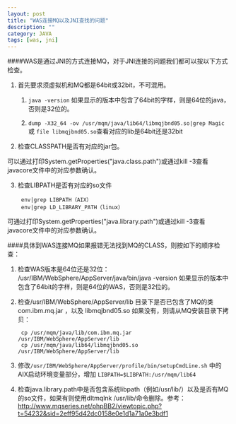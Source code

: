 ```yaml
---
layout: post
title: "WAS连接MQ以及JNI查找的问题"
description: ""
category: JAVA
tags: [was, jni]
---
```

####WAS是通过JNI的方式连接MQ，对于JNI连接的问题我们都可以按以下方式检查。 

1. 首先要求须虚拟机和MQ都是64bit或32bit，不可混用。 
	
	1) `java -version`
如果显示的版本中包含了64bit的字样，则是64位的java，否则是32位的。 

	2) `dump -X32_64 -ov /usr/mqm/java/lib64/libmqjbnd05.so|grep Magic`
或 `file libmqjbnd05.so`查看对应的lib是64bit还是32bit 

2. 检查CLASSPATH是否有对应的jar包。 

可以通过打印System.getProperties("java.class.path")或通过kill -3查看javacore文件中的对应参数确认。 

3. 检查LIBPATH是否有对应的so文件 

		env|grep LIBPATH（AIX） 
		env|grep LD_LIBRARY_PATH（linux） 

可通过打印System.getProperties("java.library.path")或通过kill -3查看javacore文件中的对应参数确认。


####具体到WAS连接MQ如果报错无法找到MQ的CLASS，则按如下的顺序检查： 

1. 检查WAS版本是64位还是32位： 
	/usr/IBM/WebSphere/AppServer/java/bin/java -version 
如果显示的版本中包含了64bit的字样，则是64位的WAS，否则是32位的。 

2. 检查/usr/IBM/WebSphere/AppServer/lib 目录下是否已包含了MQ的类com.ibm.mq.jar ，以及 libmqjbnd05.so 
如果没有，则请从MQ安装目录下拷贝： 
		
		cp /usr/mqm/java/lib/com.ibm.mq.jar /usr/IBM/WebSphere/AppServer/lib 
		cp /usr/mqm/java/lib64/libmqjbnd05.so /usr/IBM/WebSphere/AppServer/lib 

3. 修改`/usr/IBM/WebSphere/AppServer/profile/bin/setupCmdLine.sh` 中的AIX启动环境变量部分，增加 
`LIBPATH=$LIBPATH:/usr/mqm/lib64` 

4. 检查java.library.path中是否包含系统libpath（例如/usr/lib/）以及是否有MQ的so文件，如果有则使用dltmqlnk /usr/lib/命令删除。参考：<http://www.mqseries.net/phpBB2/viewtopic.php?t=54232&sid=2eff95d42dc0158e0e1d1a71a0e3bdf1> 
